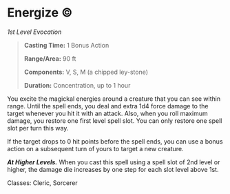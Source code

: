 # Energize ©

*1st Level Evocation*

> **Casting Time:** 1 Bonus Action
>
> **Range/Area:** 90 ft
>
> **Components:** V, S, M (a chipped ley-stone)
>
> **Duration:** Concentration, up to 1 hour

You excite the magickal energies around a creature that you can see within range. Until the spell ends, you deal and extra 1d4 force damage to the target whenever you hit it with an attack. Also, when you roll maximum damage, you restore one first level spell slot. You can only restore one spell slot per turn this way.

If the target drops to 0 hit points before the spell ends, you can use a bonus action on a subsequent turn of yours to target a new creature.

***At Higher Levels.*** When you cast this spell using a spell slot of 2nd level or higher, the damage die increases by one step for each slot level above 1st.

Classes: Cleric, Sorcerer

<!---
[Energize at DNDBeyond](https://www.dndbeyond.com/spells/1089011-energize)
-->